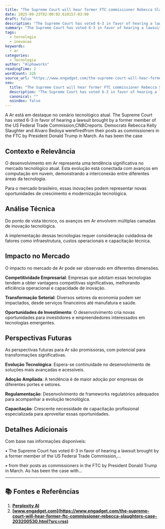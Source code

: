 ```yaml
---
title: "The Supreme Court will hear former FTC commissioner Rebecca Slaughter's case"
date: 2025-09-23T02:00:02.610157-03:00
draft: false
description: "The Supreme Court has voted 6-3 in favor of hearing a lawsuit brought by a former member of the US Federal Trade Commission,CNBCreports. Democrats Rebecca Ke..."
summary: "The Supreme Court has voted 6-3 in favor of hearing a lawsuit brought by a former member of the US Federal Trade Commission,CNBCreports. Democrats Rebecca Ke..."
tags:
  - tecnologia
  - inovacao
keywords:
  - ar
categories:
  - Tecnologia
author: "Alphaworks"
readingTime: 2
wordCount: 326
source_url: "https://www.engadget.com/the-supreme-court-will-hear-former-ftc-commissioner-rebecca-slaughters-case-203200530.html?src=rss"
seo:
  title: "The Supreme Court will hear former FTC commissioner Rebecca Slaughter's case"
  description: "The Supreme Court has voted 6-3 in favor of hearing a lawsuit brought by a former member of the US Federal Trade Commission,CNBCreports. Democrats Rebecca Ke..."
  canonical: ""
  noindex: false
---
```


A Ar está em destaque no cenário tecnológico atual. The Supreme Court has voted 6-3 in favor of hearing a lawsuit brought by a former member of the US Federal Trade Commission,CNBCreports. Democrats Rebecca Kelly Slaughter and Alvaro Bedoya werefiredfrom their posts as commissioners in the FTC by President Donald Trump in March. As has been the case 

## Contexto e Relevância

O desenvolvimento em Ar representa uma tendência significativa no mercado tecnológico atual. Esta evolução está conectada com avanços em computação em nuvem, demonstrando a interconexão entre diferentes áreas da tecnologia.

Para o mercado brasileiro, essas inovações podem representar novas oportunidades de crescimento e modernização tecnológica.
## Análise Técnica

Do ponto de vista técnico, os avanços em Ar envolvem múltiplas camadas de inovação tecnológica.



A implementação dessas tecnologias requer consideração cuidadosa de fatores como infraestrutura, custos operacionais e capacitação técnica.
## Impacto no Mercado

O impacto no mercado de Ar pode ser observado em diferentes dimensões.

**Competitividade Empresarial**: Empresas que adotam essas tecnologias tendem a obter vantagens competitivas significativas, melhorando eficiência operacional e capacidade de inovação.

**Transformação Setorial**: Diversos setores da economia podem ser impactados, desde serviços financeiros até manufatura e saúde.

**Oportunidades de Investimento**: O desenvolvimento cria novas oportunidades para investidores e empreendedores interessados em tecnologias emergentes.


## Perspectivas Futuras

As perspectivas futuras para Ar são promissoras, com potencial para transformações significativas.

**Evolução Tecnológica**: Espera-se continuidade no desenvolvimento de soluções mais avançadas e acessíveis.

**Adoção Ampliada**: A tendência é de maior adoção por empresas de diferentes portes e setores.

**Regulamentação**: Desenvolvimento de frameworks regulatórios adequados para acompanhar a evolução tecnológica.

**Capacitação**: Crescente necessidade de capacitação profissional especializada para aproveitar essas oportunidades.
## Detalhes Adicionais

Com base nas informações disponíveis:

• The Supreme Court has voted 6-3 in favor of hearing a lawsuit brought by a former member of the US Federal Trade Commission,...

• from their posts as commissioners in the FTC by President Donald Trump in March. As has been the case with...



---

## 📚 Fontes e Referências

1. **[Perplexity AI](https://www.perplexity.ai/)**
2. **[www.engadget.com](https://www.engadget.com/the-supreme-court-will-hear-former-ftc-commissioner-rebecca-slaughters-case-203200530.html?src=rss)**
